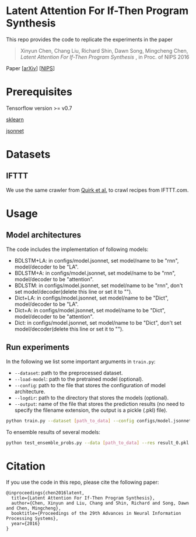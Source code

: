 # Latent Attention For If-Then Program Synthesis

This repo provides the code to replicate the experiments in the paper

> Xinyun Chen, Chang Liu, Richard Shin, Dawn Song, Mingcheng Chen, <cite> Latent Attention For If-Then Program Synthesis </cite>,
> in Proc. of NIPS 2016

Paper [[arXiv](https://arxiv.org/abs/1611.01867)] [[NIPS](https://papers.nips.cc/paper/6284-latent-attention-for-if-then-program-synthesis.pdf)]

# Prerequisites

Tensorflow version >= v0.7

[sklearn](http://scikit-learn.org/stable/index.html)

[jsonnet](https://github.com/google/jsonnet)

# Datasets

## IFTTT

We use the same crawler from [Quirk et al.](http://www.aclweb.org/anthology/P15-1085) to crawl recipes from IFTTT.com.

# Usage

## Model architectures

The code includes the implementation of following models:

* BDLSTM+LA: in configs/model.jsonnet, set model/name to be "rnn",  model/decoder to be "LA".
* BDLSTM+A: in configs/model.jsonnet, set model/name to be "rnn",  model/decoder to be "attention".
* BDLSTM: in configs/model.jsonnet, set model/name to be "rnn",  don't set model/decoder(delete this line or set it to "").
* Dict+LA: in configs/model.jsonnet, set model/name to be "Dict",  model/decoder to be "LA".
* Dict+A: in configs/model.jsonnet, set model/name to be "Dict",  model/decoder to be "attention".
* Dict: in configs/model.jsonnet, set model/name to be "Dict",  don't set model/decoder(delete this line or set it to ""). 

## Run experiments

In the following we list some important arguments in `train.py`:
* `--dataset`: path to the preprocessed dataset.
* `--load-model`: path to the pretrained model (optional).
* `--config`: path to the file that stores the configuration of model architecture.
* `--logdir`: path to the directory that stores the models (optional).
* `--output`: name of the file that stores the prediction results (no need to specify the filename extension, the output is a pickle (.pkl) file).

```bash
python train.py --dataset [path_to_data] --config configs/model.jsonnet --logdir model --output result
```

To ensemble results of several models:

```bash
python test_ensemble_probs.py --data [path_to_data] --res result_0.pkl result_1.pkl ... result_N.pkl
```

# Citation

If you use the code in this repo, please cite the following paper:

```
@inproceedings{chen2016latent,
  title={Latent Attention For If-Then Program Synthesis},
  author={Chen, Xinyun and Liu, Chang and Shin, Richard and Song, Dawn and Chen, Mingcheng},
  booktitle={Proceedings of the 29th Advances in Neural Information Processing Systems},
  year={2016}
}
```
